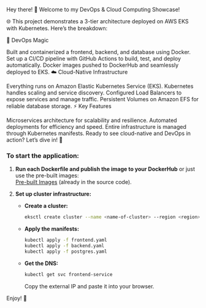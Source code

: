 Hey there! 🚀 Welcome to my DevOps & Cloud Computing Showcase!

🌐 This project demonstrates a 3-tier architecture deployed on AWS EKS with Kubernetes. Here’s the breakdown:

🔧 DevOps Magic

Built and containerized a frontend, backend, and database using Docker.
Set up a CI/CD pipeline with GitHub Actions to build, test, and deploy automatically.
Docker images pushed to DockerHub and seamlessly deployed to EKS.
☁️ Cloud-Native Infrastructure

Everything runs on Amazon Elastic Kubernetes Service (EKS).
Kubernetes handles scaling and service discovery.
Configured Load Balancers to expose services and manage traffic.
Persistent Volumes on Amazon EFS for reliable database storage.
⚡ Key Features

Microservices architecture for scalability and resilience.
Automated deployments for efficiency and speed.
Entire infrastructure is managed through Kubernetes manifests.
Ready to see cloud-native and DevOps in action? Let’s dive in! 🚢

### To start the application:

1. **Run each Dockerfile and publish the image to your DockerHub** or just use the pre-built images:  
   [Pre-built Images](https://hub.docker.com/u/krisssssssss) (already in the source code).  

2. **Set up cluster infrastructure:**  
   - **Create a cluster:**  
     ```bash
     eksctl create cluster --name <name-of-cluster> --region <region> --node-type t3.medium --nodes 3 --nodes-min 3 --nodes-max 6 --managed
     ```  

   - **Apply the manifests:**  
     ```bash
     kubectl apply -f frontend.yaml
     kubectl apply -f backend.yaml
     kubectl apply -f postgres.yaml
     ```  

   - **Get the DNS:**  
     ```bash
     kubectl get svc frontend-service
     ```  
     Copy the external IP and paste it into your browser.  

Enjoy! 🎉





